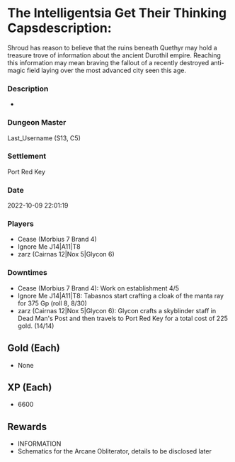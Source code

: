# The Intelligentsia Get Their Thinking Capsdescription:
Shroud has reason to believe that the ruins beneath Quethyr may hold a treasure trove of information about the ancient Durothil empire. Reaching this information may mean braving the fallout of a recently destroyed anti-magic field laying over the most advanced city seen this age.
### Description
-
### Dungeon Master
Last_Username (S13, C5)
### Settlement
Port Red Key
### Date
2022-10-09 22:01:19
### Players
* Cease (Morbius 7 Brand 4)
* Ignore Me J14|A11|T8
* zarz (Cairnas 12|Nox 5|Glycon 6)
### Downtimes
* Cease (Morbius 7 Brand 4): Work on establishment 4/5
* Ignore Me J14|A11|T8: Tabasnos start crafting a cloak of the manta ray for 375 Gp (roll 8, 8/30)
* zarz (Cairnas 12|Nox 5|Glycon 6): Glycon crafts a skyblinder staff in Dead Man's Post and then travels to Port Red Key for a total cost of 225 gold. (14/14)
## Gold (Each)
* None
## XP (Each)
* 6600
## Rewards
* INFORMATION
* Schematics for the Arcane Obliterator, details to be disclosed later